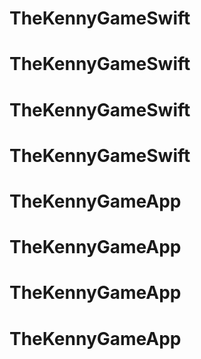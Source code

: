 # TheKennyGameSwift
# TheKennyGameSwift
# TheKennyGameSwift
# TheKennyGameSwift
# TheKennyGameApp
# TheKennyGameApp
# TheKennyGameApp
# TheKennyGameApp
